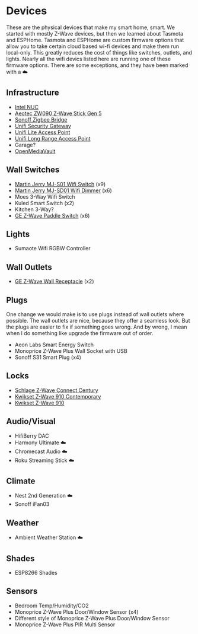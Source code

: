 # Devices
These are the physical devices that make my smart home, smart. We started with mostly Z-Wave devices, but then we learned about Tasmota and ESPHome. Tasmota and ESPHome are custom firmware options that allow you to take certain cloud based wi-fi devices and make them run local-only. This greatly reduces the cost of things like switches, outlets, and lights. Nearly all the wifi devics listed here are running one of these firmware options. There are some exceptions, and they have been marked with a ☁️

## Infrastructure
* [Intel NUC](https://amzn.to/3wDflKK)
* [Aeotec ZW090 Z-Wave Stick Gen 5](https://amzn.to/2SyJZWK)
* [Sonoff Zigbee Bridge](https://cloudfree.shop/product/sonoff-zigbee-bridge-flashed-with-tasmota/)
* [Unifi Security Gateway](https://amzn.to/3yLcSjh)
* [Unifi Lite Access Point](https://amzn.to/3uwUmrf)
* [Unifi Long Range Access Point](https://amzn.to/3wEyRqg)
* Garage? 
* [OpenMediaVault](https://www.openmediavault.org/)

## Wall Switches
* [Martin Jerry MJ-S01 Wifi Switch](https://amzn.to/34r70h1) (x9)
* [Martin Jerry MJ-SD01 Wifi Dimmer](https://amzn.to/34oUoaa) (x6)
* Moes 3-Way Wifi Switch
* Kuled Smart Switch (x2)
* Kitchen 3-Way?
* [GE Z-Wave Paddle Switch](https://amzn.to/2SwBM5A) (x6)

## Lights
* Sumaote Wifi RGBW Controller

## Wall Outlets
* [GE Z-Wave Wall Receptacle](https://amzn.to/2QWUcf9) (x2)

## Plugs
One change we would make is to use plugs instead of wall outlets where possible. The wall outlets are nice, because they offer a seamless look. But the plugs are easier to fix if something goes wrong. And by wrong, I mean when I do something like upgrade the firmware out of order.

* Aeon Labs Smart Energy Switch
* Monoprice Z-Wave Plus Wall Socket with USB
* Sonoff S31 Smart Plug (x4)

## Locks
* [Schlage Z-Wave Connect Century](https://amzn.to/34rrgz7)
* [Kwikset Z-Wave 910 Contemporary](https://amzn.to/3vAo68i)
* [Kwikset Z-Wave 910](https://amzn.to/3p0fEfN)

## Audio/Visual
* HifiBerry DAC
* Harmony Ultimate ☁️
* Chromecast Audio ☁️
* Roku Streaming Stick ☁️

## Climate
* Nest 2nd Generation ☁️
* Sonoff iFan03

## Weather
* Ambient Weather Station ☁️

## Shades
* ESP8266 Shades

## Sensors
* Bedroom Temp/Humidity/CO2
* Monoprice Z-Wave Plus Door/Window Sensor (x4)
* Different style of Monoprice Z-Wave Plus Door/Window Sensor
* Monoprice Z-Wave Plus PIR Multi Sensor